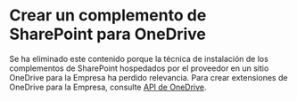 
# Crear un complemento de SharePoint para OneDrive

Se ha eliminado este contenido porque la técnica de instalación de los complementos de SharePoint hospedados por el proveedor en un sitio OneDrive para la Empresa ha perdido relevancia. Para crear extensiones de OneDrive para la Empresa, consulte  [API de OneDrive](https://dev.onedrive.com/).




